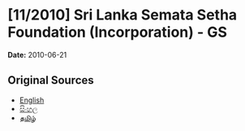 # [11/2010] Sri Lanka Semata Setha Foundation (Incorporation) - GS

**Date:** 2010-06-21

## Original Sources

- [English](https://documents.gov.lk/view/bills/2010/6/11-2010_E.pdf)
- [සිංහල](https://documents.gov.lk/view/bills/2010/6/11-2010_S.pdf)
- [தமிழ்](https://documents.gov.lk/view/bills/2010/6/11-2010_T.pdf)

